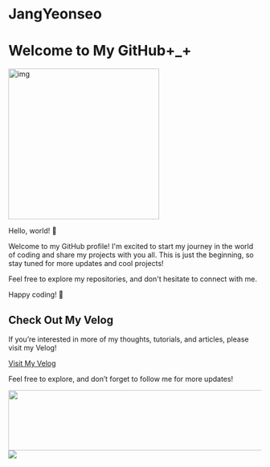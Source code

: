 # JangYeonseo
# Welcome to My GitHub+_+

<img src="https://github.com/user-attachments/assets/f1f41ca7-8708-497b-805f-9c26df64fc5a" alt="img" width="300" />

Hello, world! 👋

Welcome to my GitHub profile! I'm excited to start my journey in the world of coding and share my projects with you all. 
This is just the beginning, so stay tuned for more updates and cool projects!

Feel free to explore my repositories, and don't hesitate to connect with me.

Happy coding! 🚀

## Check Out My Velog
If you’re interested in more of my thoughts, tutorials, and articles, please visit my Velog!

[Visit My Velog](https://velog.io/@jys200210/posts)

Feel free to explore, and don’t forget to follow me for more updates!


<a href="https://github.com/devxb/gitanimals">
  <img src="https://render.gitanimals.org/lines/{JjangYeonseo}?pet-id=" width="1000" height="120"/>
</a>

<a href="https://github.com/devxb/gitanimals">
  <img src="https://render.gitanimals.org/farms/{JjangYeonseo}"/>
</a>
